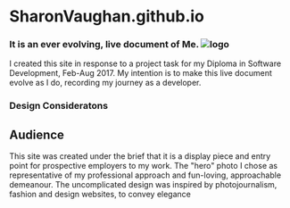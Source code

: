 # SharonVaughan.github.io
### It is an ever evolving, live document of Me.               ![logo](https://cloud.githubusercontent.com/assets/20434999/24330347/a29dfe36-1267-11e7-9f7f-37615dca5d9b.png)

I created this site in response to a project task for my Diploma in Software Development, Feb-Aug 2017. My intention is to make this live document evolve as I do, recording my journey as a developer. 

### Design Consideratons

## Audience
This site was created under the brief that it is a display piece and entry point for prospective employers to my work. The "hero" photo I chose as representative of my professional approach and fun-loving, approachable demeanour. The uncomplicated design was inspired by  photojournalism, fashion and design websites, to convey elegance

